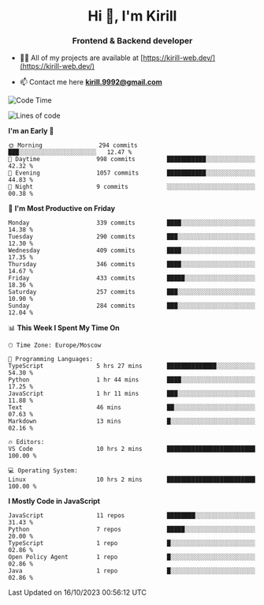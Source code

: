 <h1 align="center">Hi 👋, I'm Kirill</h1>
<h3 align="center">Frontend & Backend developer</h3>

- 👨‍💻 All of my projects are available at [https://kirill-web.dev/](https://kirill-web.dev/)

- 📫 Contact me here **kirill.9992@gmail.com**











<!--START_SECTION:waka-->
![Code Time](http://img.shields.io/badge/Code%20Time-1%2C480%20hrs%2025%20mins-blue)

![Lines of code](https://img.shields.io/badge/From%20Hello%20World%20I%27ve%20Written-3.8%20million%20lines%20of%20code-blue)

**I'm an Early 🐤** 

```text
🌞 Morning                294 commits         ███░░░░░░░░░░░░░░░░░░░░░░   12.47 % 
🌆 Daytime                998 commits         ███████████░░░░░░░░░░░░░░   42.32 % 
🌃 Evening                1057 commits        ███████████░░░░░░░░░░░░░░   44.83 % 
🌙 Night                  9 commits           ░░░░░░░░░░░░░░░░░░░░░░░░░   00.38 % 
```
📅 **I'm Most Productive on Friday** 

```text
Monday                   339 commits         ████░░░░░░░░░░░░░░░░░░░░░   14.38 % 
Tuesday                  290 commits         ███░░░░░░░░░░░░░░░░░░░░░░   12.30 % 
Wednesday                409 commits         ████░░░░░░░░░░░░░░░░░░░░░   17.35 % 
Thursday                 346 commits         ████░░░░░░░░░░░░░░░░░░░░░   14.67 % 
Friday                   433 commits         █████░░░░░░░░░░░░░░░░░░░░   18.36 % 
Saturday                 257 commits         ███░░░░░░░░░░░░░░░░░░░░░░   10.90 % 
Sunday                   284 commits         ███░░░░░░░░░░░░░░░░░░░░░░   12.04 % 
```


📊 **This Week I Spent My Time On** 

```text
🕑︎ Time Zone: Europe/Moscow

💬 Programming Languages: 
TypeScript               5 hrs 27 mins       ██████████████░░░░░░░░░░░   54.30 % 
Python                   1 hr 44 mins        ████░░░░░░░░░░░░░░░░░░░░░   17.25 % 
JavaScript               1 hr 11 mins        ███░░░░░░░░░░░░░░░░░░░░░░   11.88 % 
Text                     46 mins             ██░░░░░░░░░░░░░░░░░░░░░░░   07.63 % 
Markdown                 13 mins             █░░░░░░░░░░░░░░░░░░░░░░░░   02.16 % 

🔥 Editors: 
VS Code                  10 hrs 2 mins       █████████████████████████   100.00 % 

💻 Operating System: 
Linux                    10 hrs 2 mins       █████████████████████████   100.00 % 
```

**I Mostly Code in JavaScript** 

```text
JavaScript               11 repos            ████████░░░░░░░░░░░░░░░░░   31.43 % 
Python                   7 repos             █████░░░░░░░░░░░░░░░░░░░░   20.00 % 
TypeScript               1 repo              █░░░░░░░░░░░░░░░░░░░░░░░░   02.86 % 
Open Policy Agent        1 repo              █░░░░░░░░░░░░░░░░░░░░░░░░   02.86 % 
Java                     1 repo              █░░░░░░░░░░░░░░░░░░░░░░░░   02.86 % 
```




 Last Updated on 16/10/2023 00:56:12 UTC
<!--END_SECTION:waka-->
